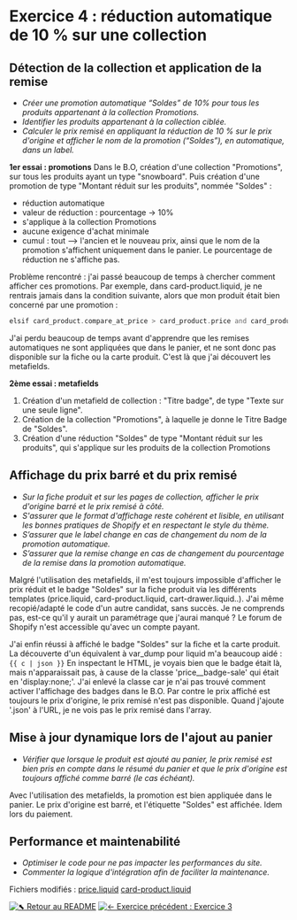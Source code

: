 # Exercice 4 : réduction automatique de 10 % sur une collection

## Détection de la collection et application de la remise
- *Créer une promotion automatique “Soldes” de 10% pour tous les produits appartenant à la collection Promotions.*
- *Identifier les produits appartenant à la collection ciblée.*
- *Calculer le prix remisé en appliquant la réduction de 10 % sur le prix d'origine et afficher le nom de la promotion (“Soldes”), en automatique, dans un label.*

**1er essai : promotions**
Dans le B.O, création d'une collection "Promotions", sur tous les produits ayant un type "snowboard". Puis création d'une promotion de type "Montant réduit sur les produits", nommée "Soldes" : 
- réduction automatique
- valeur de réduction : pourcentage -> 10%
- s'applique à la collection Promotions
- aucune exigence d'achat minimale
- cumul : tout
--> l'ancien et le nouveau prix, ainsi que le nom de la promotion s'affichent uniquement dans le panier. Le pourcentage de réduction ne s'affiche pas.

Problème rencontré : j'ai passé beaucoup de temps à chercher comment afficher ces promotions. Par exemple, dans card-product.liquid, je ne rentrais jamais dans la condition suivante, alors que mon produit était bien concerné par une promotion : 
```php 
elsif card_product.compare_at_price > card_product.price and card_product.available -%}
```
J'ai perdu beaucoup de temps avant d'apprendre que les remises automatiques ne sont appliquées que dans le panier, et ne sont donc pas disponible sur la fiche ou la carte produit. C'est là que j'ai découvert les metafields.

**2ème essai : metafields**
1. Création d'un metafield de collection : "Titre badge", de type "Texte sur une seule ligne".
2. Création de la collection "Promotions", à laquelle je donne le Titre Badge de "Soldes".
3. Création d'une réduction "Soldes" de type "Montant réduit sur les produits", qui s'applique sur les produits de la collection Promotions


## Affichage du prix barré et du prix remisé
- *Sur la fiche produit et sur les pages de collection, afficher le prix d'origine barré et le prix remisé à côté.*
- *S'assurer que le format d'affichage reste cohérent et lisible, en utilisant les bonnes pratiques de Shopify et en respectant le style du thème.*
- *S’assurer que le label change en cas de changement du nom de la promotion automatique.*
- *S’assurer que la remise change en cas de changement du pourcentage de la remise dans la promotion automatique.*

Malgré l'utilisation des metafields, il m'est toujours impossible d'afficher le prix réduit et le badge "Soldes" sur la fiche produit via les différents templates (price.liquid, card-product.liquid, cart-drawer.liquid..). J'ai même recopié/adapté le code d'un autre candidat, sans succès.
Je ne comprends pas, est-ce qu'il y aurait un paramétrage que j'aurai manqué ?
Le forum de Shopify n'est accessible qu'avec un compte payant.

J'ai enfin réussi à affiché le badge "Soldes" sur la fiche et la carte produit. La découverte d'un équivalent à var_dump pour liquid m'a beaucoup aidé : ``` {{ c | json }} ```
En inspectant le HTML, je voyais bien que le badge était là, mais n'apparaissait pas, à cause de la classe 'price__badge-sale' qui était en 'display:none;'. J'ai enlevé la classe car je n'ai pas trouvé comment activer l'affichage des badges dans le B.O. Par contre le prix affiché est toujours le prix d'origine, le prix remisé n'est pas disponible. Quand j'ajoute '.json' à l'URL, je ne vois pas le prix remisé dans l'array.


## Mise à jour dynamique lors de l'ajout au panier
- *Vérifier que lorsque le produit est ajouté au panier, le prix remisé est bien pris en compte dans le résumé du panier et que le prix d'origine est toujours affiché comme barré (le cas échéant).*

Avec l'utilisation des metafields, la promotion est bien appliquée dans le panier. Le prix d'origine est barré, et l'étiquette "Soldes" est affichée. Idem lors du paiement.


## Performance et maintenabilité
- *Optimiser le code pour ne pas impacter les performances du site.*
- *Commenter la logique d'intégration afin de faciliter la maintenance.*

Fichiers modifiés :
[price.liquid](../snippets/price.liquid)
[card-product.liquid](../snippets/card-product.liquid)


[![⬉ Retour au README](https://img.shields.io/badge/⬉%20Retour-README-blue)](../README.md)  [![← Exercice précédent : Exercice 3](https://img.shields.io/badge/←%20Exercice%20précédent-Exercice%203-green)](./ex3-shopify-cli-versioning.md)